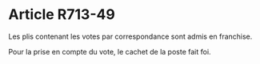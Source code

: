 # Article R713-49

Les plis contenant les votes par correspondance sont admis en franchise.

Pour la prise en compte du vote, le cachet de la poste fait foi.
